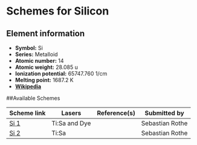 # Schemes for Silicon

## Element information

- **Symbol:** Si
- **Series:** Metalloid
- **Atomic number:** 14
- **Atomic weight:** 28.085 u
- **Ionization potential:** 65747.760 1/cm
- **Melting point:** 1687.2 K
- [**Wikipedia**](https://en.wikipedia.org/wiki/Silicon)

##Available Schemes

|       Scheme link       |    Lasers     | Reference(s) |  Submitted by   |
| ----------------------- | ------------- | ------------ | --------------- |
| [Si 1](../si/si-001.md) | Ti:Sa and Dye |              | Sebastian Rothe |
| [Si 2](../si/si-002.md) | Ti:Sa         |              | Sebastian Rothe |
